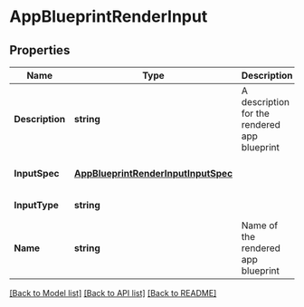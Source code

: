 # AppBlueprintRenderInput

## Properties
Name | Type | Description | Notes
------------ | ------------- | ------------- | -------------
**Description** | **string** | A description for the rendered app blueprint | [optional] [default to null]
**InputSpec** | [**AppBlueprintRenderInputInputSpec**](app_blueprint_render_input_input_spec.md) |  | [optional] [default to null]
**InputType** | **string** |  | [default to null]
**Name** | **string** | Name of the rendered app blueprint | [default to null]

[[Back to Model list]](../README.md#documentation-for-models) [[Back to API list]](../README.md#documentation-for-api-endpoints) [[Back to README]](../README.md)
